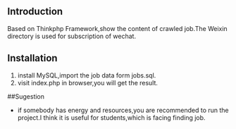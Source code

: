 ﻿## Introduction
Based on Thinkphp Framework,show the content of crawled job.The Weixin directory is used for subscription of wechat.


## Installation

1. install MySQL,import the job data form jobs.sql.
2. visit index.php in browser,you will get the result.

##Sugestion
*   if somebody has energy and resources,you are recommended to run the project.I think it is useful for students,which is facing finding job.
